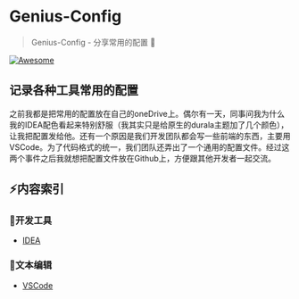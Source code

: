 # Genius-Config
> Genius-Config - 分享常用的配置 :wrench:

[![Awesome](https://cdn.rawgit.com/sindresorhus/awesome/d7305f38d29fed78fa85652e3a63e154dd8e8829/media/badge.svg)](https://github.com/rever4433/Genius-Config)                                                                   

## 记录各种工具常用的配置

之前我都是把常用的配置放在自己的oneDrive上。偶尔有一天，同事问我为什么我的IDEA配色看起来特别舒服（我其实只是给原生的durala主题加了几个颜色），让我把配置发给他。还有一个原因是我们开发团队都会写一些前端的东西，主要用VSCode。为了代码格式的统一，我们团队还弄出了一个通用的配置文件。经过这两个事件之后我就想把配置文件放在Github上，方便跟其他开发者一起交流。


## :zap:内容索引

### :wrench:开发工具

- [IDEA](IDEA/settings.json)

### :pencil:文本编辑

- [VSCode](vscode/settings.json)



